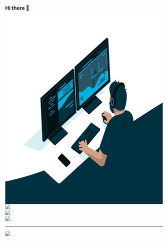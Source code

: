 ### Hi there 👋

<img align="right" alt="GIF" src="https://github.com/TunDev-vn/TunDev-vn/blob/main/code.gif?raw=true" width="800" height="600" />

![](https://github-readme-stats.vercel.app/api?username=TunDev-vn&theme=gotham&hide_border=false&include_all_commits=false&count_private=false)<br/>
![](https://github-readme-streak-stats.herokuapp.com/?user=TunDev-vn&theme=gotham&hide_border=false)<br/>
![](https://github-readme-stats.vercel.app/api/top-langs/?username=TunDev-vn&theme=gotham&hide_border=false&include_all_commits=false&count_private=false&layout=compact)

---
[![](https://visitcount.itsvg.in/api?id=TunDev-vn&icon=0&color=0)](https://visitcount.itsvg.in)
